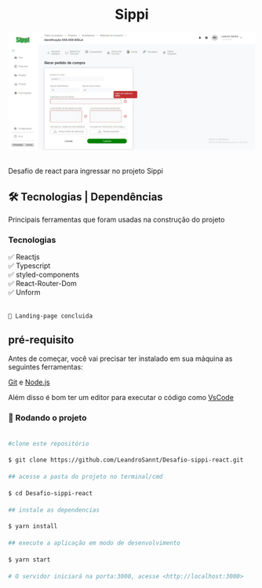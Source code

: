 <h1 align='center'>Sippi</h1>

<img src="src/assets/desafio-sippi.jpeg"><Br> <Br>

<p>Desafio de react para ingressar no projeto Sippi</p>


## 🛠 Tecnologias | Dependências

<p>Principais ferramentas que foram usadas na construção do projeto</p>

<h3>Tecnologias</h3>

✅ Reactjs <br>
✅ Typescript <br>
✅ styled-components <br>
✅ React-Router-Dom <br>
✅ Unform <br>


## <h4 align="center"> 
    🚀 Landing-page concluida

## pré-requisito

Antes de começar, você vai precisar ter instalado em sua máquina as seguintes ferramentas: 

[Git](https://git-scm.com) e [Node.js](https://nodejs.org/en/)

Além disso é bom ter um editor para executar o código como [VsCode](https://code.visualstudio.com/download)

### 🎲 Rodando o projeto

```bash

#clone este repositório

$ git clone https://github.com/LeandroSannt/Desafio-sippi-react.git

## acesse a pasta do projeto no terminal/cmd

$ cd Desafio-sippi-react

## instale as dependencias 

$ yarn install

## execute a aplicação em modo de desenvolvimento 

$ yarn start

# O servidor iniciará na porta:3000, acesse <http://localhost:3000>

```
